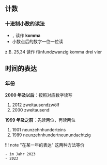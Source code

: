 ## 计数

### 十进制小数的读法

- `,` 读作 **komma**
- 小数点后的数字一位一位读

z.B. 25,34 读作 fünfundzwanzig komma drei vier

## 时间的表达

### 年份


**2000 年及以后**：按照对应数字读写

1. 2012 zweitausendzwölf
2. 2000 zweitausend

**1999 年及之前**：先读两位，再读两位

1. 1901 neunzehnhunderteins
2. 1989 neunzehnhundertneunundachtzig

!!! note "在某一年的表达"
    这两种方法等价

    - im Jahr 2023
    - 2023